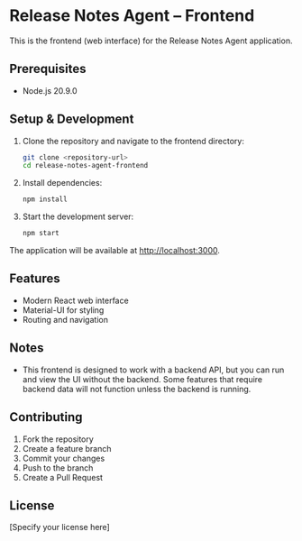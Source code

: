 # Release Notes Agent – Frontend

This is the frontend (web interface) for the Release Notes Agent application.

## Prerequisites

- Node.js 20.9.0

## Setup & Development

1. Clone the repository and navigate to the frontend directory:
   ```bash
   git clone <repository-url>
   cd release-notes-agent-frontend
   ```

2. Install dependencies:
   ```bash
   npm install
   ```

3. Start the development server:
   ```bash
   npm start
   ```

The application will be available at [http://localhost:3000](http://localhost:3000).

## Features

- Modern React web interface
- Material-UI for styling
- Routing and navigation

## Notes

- This frontend is designed to work with a backend API, but you can run and view the UI without the backend. Some features that require backend data will not function unless the backend is running.

## Contributing

1. Fork the repository
2. Create a feature branch
3. Commit your changes
4. Push to the branch
5. Create a Pull Request

## License

[Specify your license here]

